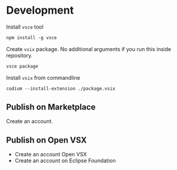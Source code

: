 # Development

Install `vsce` tool

```txt
npm install -g vsce
```

Create `vsix` package. No additional arguments if you run this inside
repository.

```txt
vsce package
```

Install `vsix` from commandline

```txt
codium --install-extension ./package.vsix
```

## Publish on Marketplace

Create an account.

## Publish on Open VSX

* Create an account Open VSX
* Create an account on Eclipse Foundation
